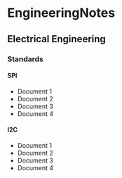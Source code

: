 # EngineeringNotes

## Electrical Engineering
### Standards
#### SPI
* Document 1
* Document 2
* Document 3
* Document 4
#### I2C
* Document 1
* Document 2
* Document 3
* Document 4
